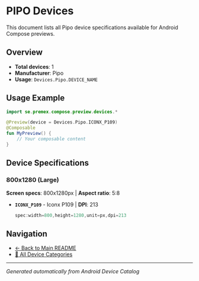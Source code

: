 # PIPO Devices

This document lists all Pipo device specifications available for Android Compose previews.

## Overview

- **Total devices**: 1
- **Manufacturer**: Pipo
- **Usage**: `Devices.Pipo.DEVICE_NAME`

## Usage Example

```kotlin
import se.premex.compose.preview.devices.*

@Preview(device = Devices.Pipo.ICONX_P109)
@Composable
fun MyPreview() {
    // Your composable content
}
```

## Device Specifications

### 800x1280 (Large)

**Screen specs**: 800x1280px | **Aspect ratio**: 5:8

- **`ICONX_P109`** - Iconx P109 | **DPI**: 213
  ```kotlin
  spec:width=800,height=1280,unit=px,dpi=213
  ```

## Navigation

- [← Back to Main README](../../README.md)
- [📱 All Device Categories](../README.md)

---
*Generated automatically from Android Device Catalog*
